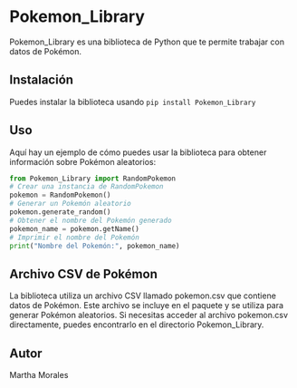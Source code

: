 # Pokemon_Library
Pokemon_Library es una biblioteca de Python que te permite trabajar con datos de Pokémon.
## Instalación
Puedes instalar la biblioteca usando `pip install Pokemon_Library`
## Uso
Aquí hay un ejemplo de cómo puedes usar la biblioteca para obtener información sobre Pokémon aleatorios:
```python
from Pokemon_Library import RandomPokemon
# Crear una instancia de RandomPokemon
pokemon = RandomPokemon()
# Generar un Pokemón aleatorio
pokemon.generate_random()
# Obtener el nombre del Pokemón generado
pokemon_name = pokemon.getName()
# Imprimir el nombre del Pokemón
print("Nombre del Pokemón:", pokemon_name)
```
## Archivo CSV de Pokémon
La biblioteca utiliza un archivo CSV llamado pokemon.csv que contiene datos de Pokémon. Este archivo se incluye en el paquete y se utiliza para generar Pokémon aleatorios. Si 
necesitas acceder al archivo pokemon.csv directamente, puedes encontrarlo en el directorio Pokemon_Library.
## Autor
Martha Morales